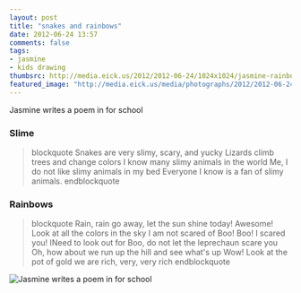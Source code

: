 ```yaml
---
layout: post
title: "snakes and rainbows"
date: 2012-06-24 13:57
comments: false
tags:
- jasmine
- kids drawing
thumbsrc: http://media.eick.us/2012/2012-06-24/1024x1024/jasmine-rainbow.jpg
featured_image: "http://media.eick.us/media/photographs/2012/2012-06-24/jasmine-rainbow.jpg"
---
```

Jasmine writes a poem in for school

### Slime
> blockquote
Snakes are very slimy, scary, and yucky
Lizards climb trees and change colors
I know many slimy animals in the world
Me, I do not like slimy animals in my bed
Everyone I know is a fan of slimy animals.
> endblockquote


### Rainbows
> blockquote
Rain, rain go away, let the sun shine today!
Awesome!  Look at all the colors in the sky
I am not scared of Boo! Boo! I scared you!
INeed to look out for Boo, do not let the leprechaun scare you
Oh, how about we run up the hill and see what's up
Wow!  Look at the pot of gold we are rich, very, very rich
> endblockquote

![Jasmine writes a poem in for school](http://media.eick.us/media/photographs/2012/2012-06-24/jasmine-rainbow.jpg)


